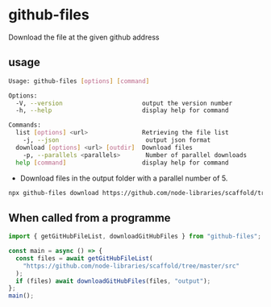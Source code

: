 # github-files

Download the file at the given github address

## usage

```sh
Usage: github-files [options] [command]

Options:
  -V, --version                      output the version number
  -h, --help                         display help for command

Commands:
  list [options] <url>               Retrieving the file list
    -j, --json                        output json format
  download [options] <url> [outdir]  Download files
    -p, --parallels <parallels>       Number of parallel downloads
  help [command]                     display help for command
```

- Download files in the output folder with a parallel number of 5.

```sh
npx github-files download https://github.com/node-libraries/scaffold/tree/master/src output -p 5
```

## When called from a programme

```ts
import { getGitHubFileList, downloadGitHubFiles } from "github-files";

const main = async () => {
  const files = await getGitHubFileList(
    "https://github.com/node-libraries/scaffold/tree/master/src"
  );
  if (files) await downloadGitHubFiles(files, "output");
};
main();
```
